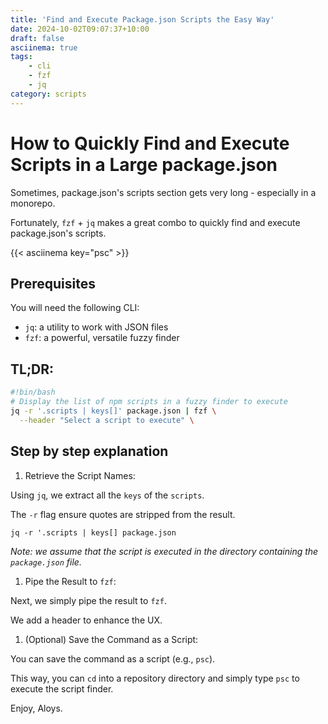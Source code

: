 ```yaml
---
title: 'Find and Execute Package.json Scripts the Easy Way'
date: 2024-10-02T09:07:37+10:00
draft: false
asciinema: true
tags: 
    - cli
    - fzf
    - jq
category: scripts
---
```


# How to Quickly Find and Execute Scripts in a Large package.json

Sometimes, package.json's scripts section gets very long - especially in a monorepo.

Fortunately, `fzf` + `jq` makes a great combo to quickly find and execute package.json's scripts.

{{< asciinema key="psc" >}}

## Prerequisites

You will need the following CLI:
- `jq`: a utility to work with JSON files
- `fzf`: a powerful, versatile fuzzy finder


## TL;DR:
```bash
#!bin/bash
# Display the list of npm scripts in a fuzzy finder to execute
jq -r '.scripts | keys[]' package.json | fzf \
  --header "Select a script to execute" \
```

## Step by step explanation

1. Retrieve the Script Names:

Using `jq`, we extract all the `keys` of the `scripts`.

The `-r` flag ensure quotes are stripped from the result.

`jq -r '.scripts | keys[] package.json` 

_Note: we assume that the script is executed in the directory containing the `package.json` file._

1. Pipe the Result to `fzf`:

Next, we simply pipe the result to `fzf`.

We add a header to enhance the UX.

1. (Optional) Save the Command as a Script:

You can save the command as a script (e.g., `psc`). 

This way, you can `cd` into a repository directory and simply type `psc` to execute the script finder.


Enjoy,
Aloys.


